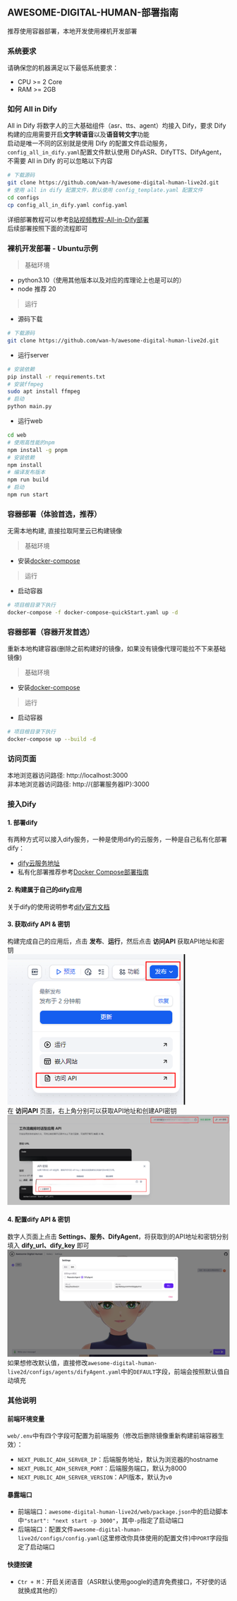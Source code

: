 ## AWESOME-DIGITAL-HUMAN-部署指南

推荐使用容器部署，本地开发使用裸机开发部署

### 系统要求
请确保您的机器满足以下最低系统要求：  
* CPU >= 2 Core
* RAM >= 2GB

### 如何 All in Dify
All in Dify 将数字人的三大基础组件（asr、tts、agent）均接入 Dify，要求 Dify构建的应用需要开启**文字转语音**以及**语音转文字**功能  
启动是唯一不同的区别就是使用 Dify 的配置文件启动服务，`config_all_in_dify.yaml`配置文件默认使用 DifyASR、DifyTTS、DifyAgent，不需要 All in Dify 的可以忽略以下内容  
```bash
# 下载源码
git clone https://github.com/wan-h/awesome-digital-human-live2d.git
# 使用 all in dify 配置文件，默认使用 config_template.yaml 配置文件
cd configs
cp config_all_in_dify.yaml config.yaml
```  
详细部署教程可以参考[B站视频教程-All-in-Dify部署](https://www.bilibili.com/video/BV1kZWvesE25/)  
后续部署按照下面的流程即可

### 裸机开发部署 - Ubuntu示例
> 基础环境
* python3.10（使用其他版本以及对应的库理论上也是可以的）
* node 推荐 20
> 运行
* 源码下载
```bash
# 下载源码
git clone https://github.com/wan-h/awesome-digital-human-live2d.git
```
* 运行server
```bash
# 安装依赖
pip install -r requirements.txt
# 安装ffmpeg
sudo apt install ffmpeg
# 启动
python main.py
```
* 运行web
```bash
cd web
# 使用高性能的npm
npm install -g pnpm
# 安装依赖
npm install
# 编译发布版本
npm run build
# 启动
npm run start
```

### 容器部署（体验首选，推荐）
无需本地构建, 直接拉取阿里云已构建镜像
> 基础环境
* 安装[docker-compose](https://docs.docker.com/compose/install/)
> 运行
* 启动容器
```bash
# 项目根目录下执行
docker-compose -f docker-compose-quickStart.yaml up -d
```

### 容器部署（容器开发首选）
重新本地构建容器(删除之前构建好的镜像，如果没有镜像代理可能拉不下来基础镜像)
> 基础环境
* 安装[docker-compose](https://docs.docker.com/compose/install/)
> 运行
* 启动容器
```bash
# 项目根目录下执行
docker-compose up --build -d
```

### 访问页面
本地浏览器访问路径: http://localhost:3000  
非本地浏览器访问路径: http://{部署服务器IP}:3000

### 接入Dify
#### 1. 部署dify
有两种方式可以接入dify服务，一种是使用dify的云服务，一种是自己私有化部署dify：  
* [dify云服务地址](https://cloud.dify.ai/)  
* 私有化部署推荐参考[Docker Compose部署指南](https://docs.dify.ai/v/zh-hans/getting-started/install-self-hosted/docker-compose)
#### 2. 构建属于自己的dify应用
关于dify的使用说明参考[dify官方文档](https://docs.dify.ai/v/zh-hans)
#### 3. 获取dify API & 密钥
构建完成自己的应用后，点击 **发布**、**运行**，然后点击 **访问API** 获取API地址和密钥  
![](../assets/difyAPI.png)  
在 **访问API** 页面，右上角分别可以获取API地址和创建API密钥
![](../assets/difyKey.png)
#### 4. 配置dify API & 密钥
数字人页面上点击 **Settings、服务、DifyAgent**，将获取到的API地址和密钥分别填入 **dify_url、dify_key** 即可
![](../assets/difySetting.png)  
如果想修改默认值，直接修改`awesome-digital-human-live2d/configs/agents/difyAgent.yaml`中的`DEFAULT`字段，前端会按照默认值自动填充

### 其他说明
#### 前端环境变量
`web/.env`中有四个字段可配置为前端服务（修改后删除镜像重新构建前端容器生效）：
* `NEXT_PUBLIC_ADH_SERVER_IP`：后端服务地址，默认为浏览器的hostname
* `NEXT_PUBLIC_ADH_SERVER_PORT`：后端服务端口，默认为8000
* `NEXT_PUBLIC_ADH_SERVER_VERSION`：API版本，默认为`v0`

#### 暴露端口
* 前端端口：`awesome-digital-human-live2d/web/package.json`中的启动脚本中`"start": "next start -p 3000"`，其中`-p`指定了启动端口
* 后端端口：配置文件`awesome-digital-human-live2d/configs/config.yaml`(这里修改你具体使用的配置文件)中`PORT`字段指定了启动端口

#### 快捷按键
* `Ctr + M`：开启关闭语音（ASR默认使用google的遗弃免费接口，不好使的话就换成其他的）